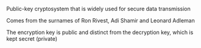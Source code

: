 Public-key cryptosystem that is widely used for secure data transmission

Comes from the surnames of Ron Rivest, Adi Shamir and Leonard Adleman

The encryption key is public and distinct from the decryption key, which is kept secret (private)
